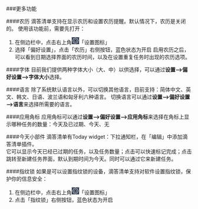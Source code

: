 ###更多功能

####农历
滴答清单支持在显示农历和设置农历提醒。默认情况下，农历是关闭的。
使用该功能前，需要先打开：
1. 在侧边栏中，点击右上角<img src="/images/image4131.png" title="设置" width="20" />「设置图标」
2. 选择「偏好设置」，点击「农历」右侧按钮，蓝色状态为开启
启用农历之后，可以看到日期选择界面的农历时间，以及在设置重复任务时出现的农历选项。

####字体
目前我们提供两种字体大小（大、中）以供选择，可以通过**设置—>偏好设置—>字体大小**选择。

####语言
除了系统默认语言以外，可以切换其他语言，目前支持：简体中文、英文、韩文、日语、波兰语和匈牙利六种语言。
切换语言可以通过**设置—>偏好设置—>语言**来选择所需要的语言。

####应用角标
应用角标可以通过**设置—>偏好设置—>应用角标**来选择在角标上显示哪种任务的数量：今天及已过期、今天、无

####今天小部件
滴答清单有Today widget：下拉通知栏，在「编辑」中添加滴答清单插件。
<br >它可以显示今天已经已过期的任务，以及任务数量；点击可以快速标记完成；点击跳转至新建任务界面，默认到期时间为今天。同时可以通过它来新建任务。

####指纹锁
如果是可以设置指纹锁的设备，滴答清单支持对软件设置指纹锁，保护你的信息安全：
1. 在侧边栏中，点击右上角<img src="/images/image4131.png" title="设置" width="20" />「设置图标」
2. 点击「指纹锁」右侧按钮，蓝色状态为开启
